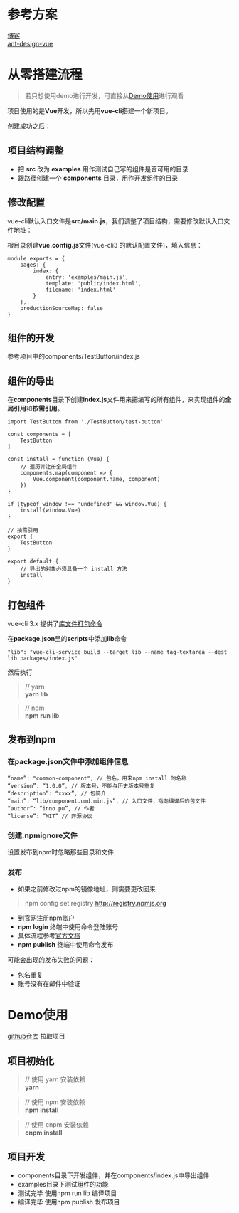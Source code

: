 # 参考方案
[博客](https://www.cnblogs.com/wisewrong/p/10186611.html)  
[ant-design-vue](https://github.com/vueComponent/ant-design-vue)

# 从零搭建流程

> 若只想使用demo进行开发，可直接从[Demo使用](#demo使用)进行观看

项目使用的是**Vue**开发，所以先用**vue-cli**搭建一个新项目。

创建成功之后：

## 项目结构调整
+ 把 **src** 改为 **examples** 用作测试自己写的组件是否可用的目录
+ 跟路径创建一个 **components** 目录，用作开发组件的目录

## 修改配置
vue-cli默认入口文件是**src/main.js**，我们调整了项目结构，需要修改默认入口文件地址：

根目录创建**vue.config.js**文件(vue-cli3 的默认配置文件)，填入信息：

	module.exports = {
  		pages: {
    		index: {
      			entry: 'examples/main.js',
      			template: 'public/index.html',
      			filename: 'index.html'
    		}
  		},
  		productionSourceMap: false
	}

## 组件的开发
参考项目中的components/TestButton/index.js

## 组件的导出
在**components**目录下创建**index.js**文件用来把编写的所有组件，来实现组件的**全局引用**和**按需引用**。

	import TestButton from './TestButton/test-button'

	const components = [
    	TestButton
	]

	const install = function (Vue) {
    	// 遍历并注册全局组件
    	components.map(component => {
        	Vue.component(component.name, component)
    	})
	}

	if (typeof window !== 'undefined' && window.Vue) {
    	install(window.Vue)
	}
	
	// 按需引用
	export {
    	TestButton
	}

	export default {
    	// 导出的对象必须具备一个 install 方法
    	install
	}

## 打包组件
vue-cli 3.x 提供了[库文件打包命令](https://cli.vuejs.org/zh/guide/build-targets.html#%E5%BA%93)

在**package.json**里的**scripts**中添加**lib**命令

	"lib": "vue-cli-service build --target lib --name tag-textarea --dest lib packages/index.js"

然后执行
>// yarn  
>**yarn lib**

>// npm  
>**npm run lib**

## 发布到npm

### 在package.json文件中添加组件信息
	“name”: "common-component", // 包名，用来npm install 的名称
	“version”: “1.0.0”, // 版本号，不能与历史版本号重复
	“description”: “xxxx”, // 包简介
	“main”: “lib/component.umd.min.js”, // 入口文件，指向编译后的包文件
	“author”: “inno pu”, // 作者
	“license”: ”MIT” // 开源协议

### 创建.npmignore文件
设置发布到npm时忽略那些目录和文件

### 发布
+ 如果之前修改过npm的镜像地址，则需要更改回来 
>npm config set registry http://registry.npmjs.org
+ 到[官网](https://www.npmjs.com/)注册npm账户
+ **npm login** 终端中使用命令登陆账号  
+ 具体流程参考[官方文档](https://www.npmjs.cn/getting-started/publishing-npm-packages/)
+ **npm publish** 终端中使用命令发布

可能会出现的发布失败的问题：
+ 包名重复
+ 账号没有在邮件中验证

# Demo使用
[github仓库](https://github.com/ptcp3/common-components) 拉取项目

## 项目初始化
>// 使用 yarn 安装依赖  
>**yarn**  

>// 使用 npm 安装依赖  
>**npm install**  

>// 使用 cnpm 安装依赖  
>**cnpm install**  

## 项目开发
+ components目录下开发组件，并在components/index.js中导出组件
+ examples目录下测试组件的功能
+ 测试完毕 使用npm run lib 编译项目
+ 编译完毕 使用npm publish 发布项目
